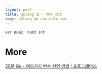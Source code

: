 ```yaml
---
layout: post
title: golang 팁 - 변수 선언
tags: golang go variable var
---
```


```
var num2, num3 int 
```

# More
[30분 Go - 여러가지 변수 선언 방법 | 프로그래머스](https://programmers.co.kr/learn/courses/13/lessons/623)
